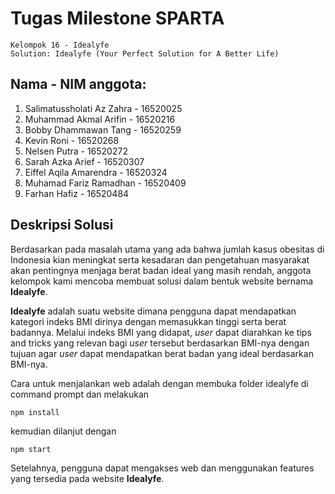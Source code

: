 # Tugas Milestone SPARTA

    Kelompok 16 - Idealyfe
    Solution: Idealyfe (Your Perfect Solution for A Better Life)

## Nama - NIM anggota:
1. Salimatussholati Az Zahra - 16520025 
2. Muhammad Akmal Arifin - 16520216 
3. Bobby Dhammawan Tang - 16520259 
4. Kevin Roni - 16520268 
5. Nelsen Putra - 16520272 
6. Sarah Azka Arief - 16520307 
7. Eiffel Aqila Amarendra - 16520324 
8. Muhamad Fariz Ramadhan - 16520409 
9. Farhan Hafiz - 16520484 

## Deskripsi Solusi
Berdasarkan pada masalah utama yang ada bahwa jumlah kasus obesitas di Indonesia kian meningkat serta kesadaran dan pengetahuan masyarakat akan pentingnya menjaga berat badan ideal yang masih rendah, anggota kelompok kami mencoba membuat solusi dalam bentuk website bernama **Idealyfe**.

**Idealyfe** adalah suatu website dimana pengguna dapat mendapatkan kategori indeks BMI dirinya dengan memasukkan tinggi serta berat badannya. Melalui indeks BMI yang didapat, *user* dapat diarahkan ke tips and tricks yang relevan bagi *user* tersebut berdasarkan BMI-nya dengan tujuan agar *user* dapat mendapatkan berat badan yang ideal berdasarkan BMI-nya.

Cara untuk menjalankan web adalah dengan membuka folder idealyfe di command prompt dan melakukan

    npm install

kemudian dilanjut dengan 

    npm start

Setelahnya, pengguna dapat mengakses web dan menggunakan features yang tersedia pada website **Idealyfe**.